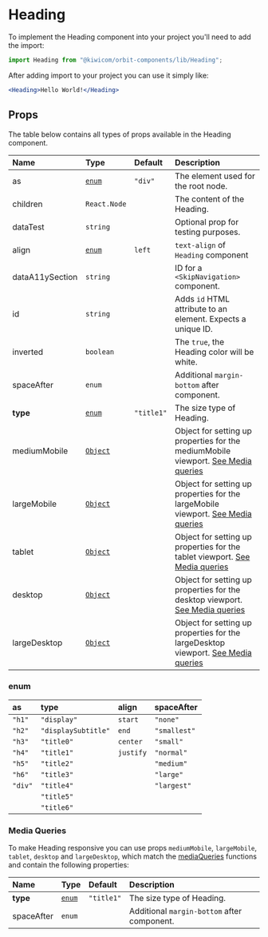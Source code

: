 # Heading

To implement the Heading component into your project you'll need to add the import:

```jsx
import Heading from "@kiwicom/orbit-components/lib/Heading";
```

After adding import to your project you can use it simply like:

```jsx
<Heading>Hello World!</Heading>
```

## Props

The table below contains all types of props available in the Heading component.

| Name            | Type                       | Default    | Description                                                                                         |
| :-------------- | :------------------------- | :--------- | :-------------------------------------------------------------------------------------------------- |
| as              | [`enum`](#enum)            | `"div"`    | The element used for the root node.                                                                 |
| children        | `React.Node`               |            | The content of the Heading.                                                                         |
| dataTest        | `string`                   |            | Optional prop for testing purposes.                                                                 |
| align           | [`enum`](#enum)            | `left`     | `text-align` of `Heading` component                                                                 |
| dataA11ySection | `string`                   |            | ID for a `<SkipNavigation>` component.                                                              |
| id              | `string`                   |            | Adds `id` HTML attribute to an element. Expects a unique ID.                                        |
| inverted        | `boolean`                  |            | The `true`, the Heading color will be white.                                                        |
| spaceAfter      | `enum`                     |            | Additional `margin-bottom` after component.                                                         |
| **type**        | [`enum`](#enum)            | `"title1"` | The size type of Heading.                                                                           |
| mediumMobile    | [`Object`](#media-queries) |            | Object for setting up properties for the mediumMobile viewport. [See Media queries](#media-queries) |
| largeMobile     | [`Object`](#media-queries) |            | Object for setting up properties for the largeMobile viewport. [See Media queries](#media-queries)  |
| tablet          | [`Object`](#media-queries) |            | Object for setting up properties for the tablet viewport. [See Media queries](#media-queries)       |
| desktop         | [`Object`](#media-queries) |            | Object for setting up properties for the desktop viewport. [See Media queries](#media-queries)      |
| largeDesktop    | [`Object`](#media-queries) |            | Object for setting up properties for the largeDesktop viewport. [See Media queries](#media-queries) |

### enum

| as      | type                | align     | spaceAfter   |
| :------ | :------------------ | :-------- | :----------- |
| `"h1"`  | `"display"`         | `start`   | `"none"`     |
| `"h2"`  | `"displaySubtitle"` | `end`     | `"smallest"` |
| `"h3"`  | `"title0"`          | `center`  | `"small"`    |
| `"h4"`  | `"title1"`          | `justify` | `"normal"`   |
| `"h5"`  | `"title2"`          |           | `"medium"`   |
| `"h6"`  | `"title3"`          |           | `"large"`    |
| `"div"` | `"title4"`          |           | `"largest"`  |
|         | `"title5"`          |           |
|         | `"title6"`          |           |

### Media Queries

To make Heading responsive you can use props `mediumMobile`, `largeMobile`, `tablet`, `desktop` and `largeDesktop`,
which match the [mediaQueries](https://github.com/kiwicom/orbit/tree/master/packages/orbit-components/src/utils/mediaQuery) functions and contain the following properties:

| Name       | Type            | Default    | Description                                 |
| :--------- | :-------------- | :--------- | :------------------------------------------ |
| **type**   | [`enum`](#enum) | `"title1"` | The size type of Heading.                   |
| spaceAfter | `enum`          |            | Additional `margin-bottom` after component. |
